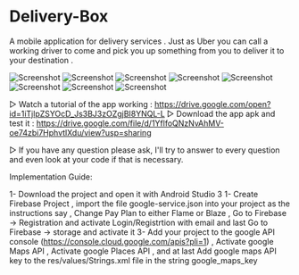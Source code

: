 # Delivery-Box
A mobile application for delivery services . Just as Uber you can call a working driver to come and pick you up something from you to deliver it to your destination .  

![Screenshot](https://i.ibb.co/cJGFwGQ/single-history.png)
![Screenshot](https://i.ibb.co/k8wyL7T/paypal2.png)
![Screenshot](https://i.ibb.co/PzcCDby/paypal.png)
![Screenshot](https://i.ibb.co/MDBDB1r/login.png)
![Screenshot](https://i.ibb.co/XbycFCj/login-2.png)
![Screenshot](https://i.ibb.co/BthGtxt/history.png)
![Screenshot](https://i.ibb.co/4RH1rn5/driver.png)
![Screenshot](https://i.ibb.co/4JQC7GM/auto-complete.png)


▷ Watch a tutorial of the app working : https://drive.google.com/open?id=1iTjlpZSYOcD_Js3BJ3zOZgjBI8YNQL-L
▷ Download the app apk and test it :  https://drive.google.com/file/d/1YflfoQNzNvAhMV-oe74zbi7HphvtlXdu/view?usp=sharing

▷ If you have any question please ask, I'll try to answer to every question and even look at your code if that is necessary.

Implementation Guide:

1- Download the project and open it with Android Studio 3 
1- Create Firebase Project , import the file google-service.json into your project as the instructions say ,  Change Pay Plan to either Flame or Blaze , Go to Firebase -> Registration and activate Login/Registrtion with email and last Go to Firebase -> storage and activate it
3- Add your project to the google API console (https://console.cloud.google.com/apis?pli=1) ,  Activate google Maps API , Activate google Places API , and at last Add google maps API key to the res/values/Strings.xml file in the string google_maps_key


